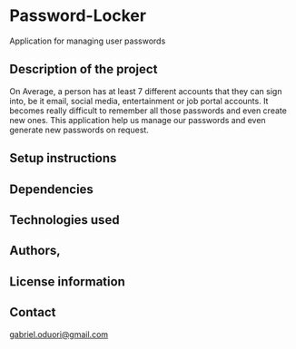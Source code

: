 # Password-Locker
Application for managing user passwords


## Description of the project
On Average, a person has at least 7 different accounts that they can sign into, be it email, social media, entertainment or job portal accounts. It becomes really difficult to remember all those passwords and even create new ones.  This application help us manage our passwords and even generate new passwords on request.

## Setup instructions

## Dependencies

## Technologies used

## Authors, 

## License information

## Contact

gabriel.oduori@gmail.com
